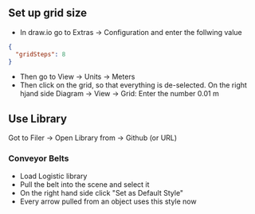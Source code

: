 ## Set up grid size
- In draw.io go to Extras -> Configuration and enter the follwing value

```json
{
  "gridSteps": 8
}
```

- Then go to View -> Units -> Meters
- Then click on the grid, so that everything is de-selected. On the right hjand side Diagram -> View -> Grid: Enter the number 0.01 m


## Use Library
Got to Filer -> Open Library from -> Github (or URL)

### Conveyor Belts
- Load Logistic library
- Pull the belt into the scene and select it
- On the right hand side click "Set as Default Style"
- Every arrow pulled from an object uses this style now
